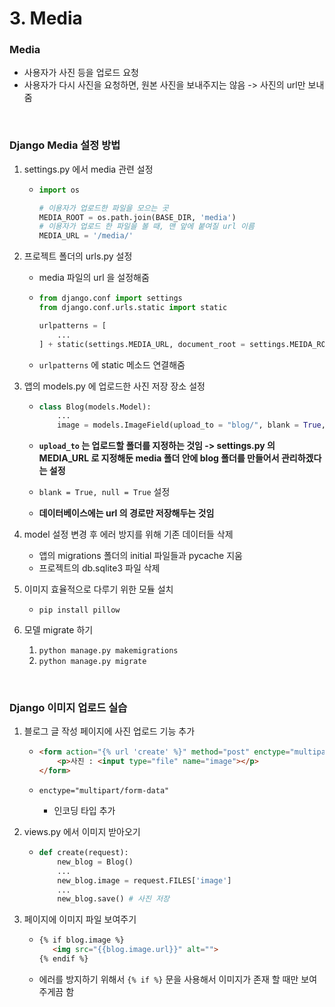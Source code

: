 # 3. Media

### Media

* 사용자가 사진 등을 업로드 요청
* 사용자가 다시 사진을 요청하면, 원본 사진을 보내주지는 않음 -> 사진의 url만 보내줌

<br>

### Django Media 설정 방법

1. settings.py 에서 media 관련 설정

   * ```python
     import os
     
     # 이용자가 업로드한 파일을 모으는 곳
     MEDIA_ROOT = os.path.join(BASE_DIR, 'media')
     # 이용자가 업로드 한 파일을 볼 때, 맨 앞에 붙여질 url 이름
     MEDIA_URL = '/media/'
     ```

2. 프로젝트 폴더의 urls.py 설정

   * media 파일의 url 을 설정해줌

   * ```python
     from django.conf import settings
     from django.conf.urls.static import static
     
     urlpatterns = [
         ...
     ] + static(settings.MEDIA_URL, document_root = settings.MEIDA_ROOT)
     ```

   * ```urlpatterns``` 에 static 메소드 연결해줌

3. 앱의 models.py 에 업로드한 사진 저장 장소 설정

   * ```python
     class Blog(models.Model):
         ...
         image = models.ImageField(upload_to = "blog/", blank = True, null = True)
     ```

   * **```upload_to``` 는 업로드할 폴더를 지정하는 것임 -> settings.py 의 MEDIA_URL 로 지정해둔 media 폴더 안에 blog 폴더를 만들어서 관리하겠다는 설정**

   * ```blank = True, null = True``` 설정

   * **데이터베이스에는 url 의 경로만 저장해두는 것임**

4. model 설정 변경 후 에러 방지를 위해 기존 데이터들 삭제

   * 앱의 migrations 폴더의 initial 파일들과 pycache 지움
   * 프로젝트의 db.sqlite3 파일 삭제

5. 이미지 효율적으로 다루기 위한 모듈 설치

   * ```pip install pillow```

6. 모델 migrate 하기

   1. ```python manage.py makemigrations```
   2. ```python manage.py migrate```

<br>

### Django 이미지 업로드 실습

1. 블로그 글 작성 페이지에 사진 업로드 기능 추가

   * ```html
     <form action="{% url 'create' %}" method="post" enctype="multipart/form-data">
         <p>사진 : <input type="file" name="image"></p>
     </form>
     ```

   * ```enctype="multipart/form-data"```

     * 인코딩 타입 추가

2. views.py 에서 이미지 받아오기

   * ```python
     def create(request):
         new_blog = Blog()
         ...
         new_blog.image = request.FILES['image']
         ...
         new_blog.save() # 사진 저장
     ```

3. 페이지에 이미지 파일 보여주기

   * ```html
     {% if blog.image %}
     	<img src="{{blog.image.url}}" alt="">
     {% endif %}
     ```

   * 에러를 방지하기 위해서 ```{% if %}``` 문을 사용해서 이미지가 존재 할 때만 보여주게끔 함







